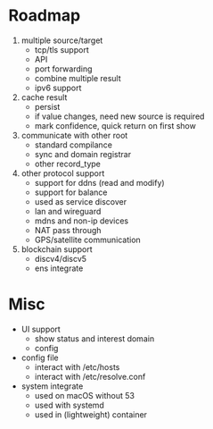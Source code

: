 Roadmap
=======

1. multiple source/target
   * tcp/tls support
   * API
   * port forwarding
   * combine multiple result
   * ipv6 support
2. cache result
   * persist
   * if value changes, need new source is required
   * mark confidence, quick return on first show
3. communicate with other root
   * standard compilance
   * sync and domain registrar
   * other record_type
4. other protocol support
   * support for ddns (read and modify)
   * support for balance
   * used as service discover
   * lan and wireguard
   * mdns and non-ip devices
   * NAT pass through
   * GPS/satellite communication
5. blockchain support
   * discv4/discv5
   * ens integrate

Misc
=====
* UI support
   * show status and interest domain
   * config
* config file
   * interact with /etc/hosts
   * interact with /etc/resolve.conf
* system integrate
   * used on macOS without 53
   * used with systemd
   * used in (lightweight) container
